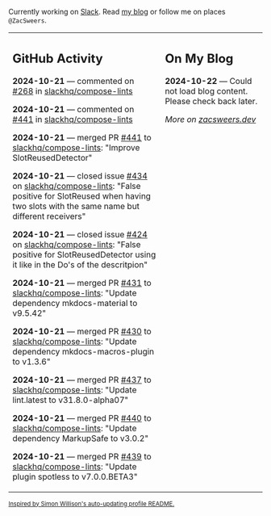 Currently working on [Slack](https://slack.com/). Read [my blog](https://zacsweers.dev/) or follow me on places `@ZacSweers`.

<table><tr><td valign="top" width="60%">

## GitHub Activity
<!-- githubActivity starts -->
**2024-10-21** — commented on [#268](https://github.com/slackhq/compose-lints/issues/268#issuecomment-2427797737) in [slackhq/compose-lints](https://github.com/slackhq/compose-lints)

**2024-10-21** — commented on [#441](https://github.com/slackhq/compose-lints/pull/441#issuecomment-2427797373) in [slackhq/compose-lints](https://github.com/slackhq/compose-lints)

**2024-10-21** — merged PR [#441](https://github.com/slackhq/compose-lints/pull/441) to [slackhq/compose-lints](https://github.com/slackhq/compose-lints): "Improve SlotReusedDetector"

**2024-10-21** — closed issue [#434](https://github.com/slackhq/compose-lints/issues/434) on [slackhq/compose-lints](https://github.com/slackhq/compose-lints): "False positive for SlotReused when having two slots with the same name but different receivers"

**2024-10-21** — closed issue [#424](https://github.com/slackhq/compose-lints/issues/424) on [slackhq/compose-lints](https://github.com/slackhq/compose-lints): "False positive for SlotReusedDetector using it like in the Do's of the descritpion"

**2024-10-21** — merged PR [#431](https://github.com/slackhq/compose-lints/pull/431) to [slackhq/compose-lints](https://github.com/slackhq/compose-lints): "Update dependency mkdocs-material to v9.5.42"

**2024-10-21** — merged PR [#430](https://github.com/slackhq/compose-lints/pull/430) to [slackhq/compose-lints](https://github.com/slackhq/compose-lints): "Update dependency mkdocs-macros-plugin to v1.3.6"

**2024-10-21** — merged PR [#437](https://github.com/slackhq/compose-lints/pull/437) to [slackhq/compose-lints](https://github.com/slackhq/compose-lints): "Update lint.latest to v31.8.0-alpha07"

**2024-10-21** — merged PR [#440](https://github.com/slackhq/compose-lints/pull/440) to [slackhq/compose-lints](https://github.com/slackhq/compose-lints): "Update dependency MarkupSafe to v3.0.2"

**2024-10-21** — merged PR [#439](https://github.com/slackhq/compose-lints/pull/439) to [slackhq/compose-lints](https://github.com/slackhq/compose-lints): "Update plugin spotless to v7.0.0.BETA3"
<!-- githubActivity ends -->
</td><td valign="top" width="40%">

## On My Blog
<!-- blog starts -->
**2024-10-22** — Could not load blog content. Please check back later.
<!-- blog ends -->
_More on [zacsweers.dev](https://zacsweers.dev/)_
</td></tr></table>

<sub><a href="https://simonwillison.net/2020/Jul/10/self-updating-profile-readme/">Inspired by Simon Willison's auto-updating profile README.</a></sub>